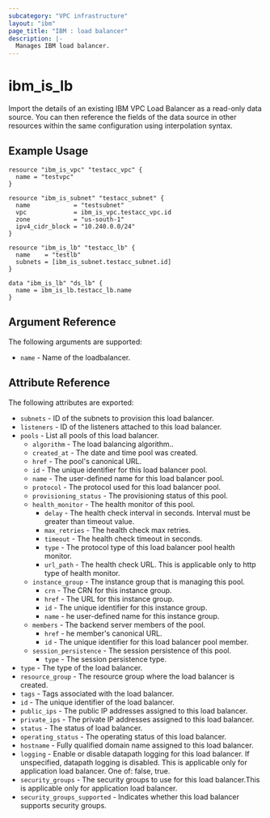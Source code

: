 ```yaml
---
subcategory: "VPC infrastructure"
layout: "ibm"
page_title: "IBM : load balancer"
description: |-
  Manages IBM load balancer.
---
```


# ibm\_is_lb

Import the details of an existing IBM VPC Load Balancer as a read-only data source. You can then reference the fields of the data source in other resources within the same configuration using interpolation syntax.


## Example Usage

```hcl
resource "ibm_is_vpc" "testacc_vpc" {
  name = "testvpc"
}

resource "ibm_is_subnet" "testacc_subnet" {
  name            = "testsubnet"
  vpc             = ibm_is_vpc.testacc_vpc.id
  zone            = "us-south-1"
  ipv4_cidr_block = "10.240.0.0/24"
}

resource "ibm_is_lb" "testacc_lb" {
  name    = "testlb"
  subnets = [ibm_is_subnet.testacc_subnet.id]
}

data "ibm_is_lb" "ds_lb" {
  name = ibm_is_lb.testacc_lb.name
}
```

## Argument Reference

The following arguments are supported:

* `name` -  Name of the loadbalancer.

## Attribute Reference

The following attributes are exported:


* `subnets` - ID of the subnets to provision this load balancer.
* `listeners` - ID of the listeners attached to this load balancer.
* `pools` - List all pools of this load balancer.
  * `algorithm` - The load balancing algorithm..
  * `created_at` - The date and time pool was created.
  * `href` - The pool's canonical URL.
  * `id` - The unique identifier for this load balancer pool.
  * `name` - The user-defined name for this load balancer pool.
  * `protocol` - The protocol used for this load balancer pool.
  * `provisioning_status` - The provisioning status of this pool.
  * `health_monitor` - The health monitor of this pool.
    * `delay` - The health check interval in seconds. Interval must be greater than timeout value.
    * `max_retries` - The health check max retries.
    * `timeout` - The health check timeout in seconds.
    * `type` - The protocol type of this load balancer pool health monitor.
    * `url_path` - The health check URL. This is applicable only to http type of health monitor.
  * `instance_group` - The instance group that is managing this pool.
    * `crn` - The CRN for this instance group.
    * `href` - The URL for this instance group.
    * `id` - The unique identifier for this instance group.
    * `name` - he user-defined name for this instance group.
  * `members` - The backend server members of the pool.
    * `href` - he member's canonical URL.
    * `id` - The unique identifier for this load balancer pool member. 
  * `session_persistence` - The session persistence of this pool.
    * `type` - The session persistence type.
* `type` - The type of the load balancer.
* `resource_group` - The resource group where the load balancer is created.
* `tags` - Tags associated with the load balancer.
* `id` - The unique identifier of the load balancer.
* `public_ips` - The public IP addresses assigned to this load balancer.
* `private_ips` - The private IP addresses assigned to this load balancer.
* `status` - The status of load balancer.
* `operating_status` - The operating status of this load balancer.
* `hostname` - Fully qualified domain name assigned to this load balancer.
* `logging` - Enable or disable datapath logging for this load balancer. If unspecified, datapath logging is disabled. This is applicable only for application load balancer. One of: false, true.
* `security_groups` - The security groups to use for this load balancer.This is applicable only for application load balancer.
* `security_groups_supported` - Indicates whether this load balancer supports security groups.

